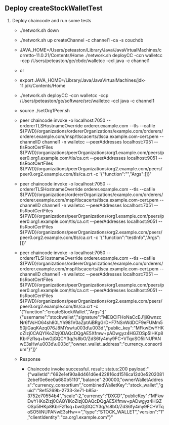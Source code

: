 ## Deploy createStockWalletTest



1. Deploy chaincode and run some tests
    
    - ./network.sh down
    
    - ./network.sh up createChannel -c channel1 -ca -s couchdb

    
    - JAVA_HOME=/Users/peteaston/Library/Java/JavaVirtualMachines/corretto-11.0.21/Contents/Home ./network.sh deployCC -ccn walletcc -ccp /Users/peteaston/ge/cbdc/walletcc -ccl java -c channel1

    - or

     - export JAVA_HOME=/Library/Java/JavaVirtualMachines/jdk-11.jdk/Contents/Home
     
     - ./network.sh deployCC -ccn walletcc -ccp /Users/peteaston/ge/software/src/walletcc -ccl java -c channel1

     - source ./setOrg1Peer.sh
    
    - peer chaincode invoke -o localhost:7050 --ordererTLSHostnameOverride orderer.example.com --tls --cafile ${PWD}/organizations/ordererOrganizations/example.com/orderers/orderer.example.com/msp/tlscacerts/tlsca.example.com-cert.pem --channelID channel1 -n walletcc --peerAddresses localhost:7051 --tlsRootCertFiles ${PWD}/organizations/peerOrganizations/org1.example.com/peers/peer0.org1.example.com/tls/ca.crt --peerAddresses localhost:9051 --tlsRootCertFiles ${PWD}/organizations/peerOrganizations/org2.example.com/peers/peer0.org2.example.com/tls/ca.crt -c '{"function":"","Args":[]}'
    
    - peer chaincode invoke -o localhost:7050 --ordererTLSHostnameOverride orderer.example.com --tls --cafile ${PWD}/organizations/ordererOrganizations/example.com/orderers/orderer.example.com/msp/tlscacerts/tlsca.example.com-cert.pem --channelID channel1 -n walletcc --peerAddresses localhost:7051 --tlsRootCertFiles ${PWD}/organizations/peerOrganizations/org1.example.com/peers/peer0.org1.example.com/tls/ca.crt --peerAddresses localhost:9051 --tlsRootCertFiles ${PWD}/organizations/peerOrganizations/org2.example.com/peers/peer0.org2.example.com/tls/ca.crt -c '{"function":"testInfo","Args":[]}'


    - peer chaincode invoke -o localhost:7050 --ordererTLSHostnameOverride orderer.example.com --tls --cafile ${PWD}/organizations/ordererOrganizations/example.com/orderers/orderer.example.com/msp/tlscacerts/tlsca.example.com-cert.pem --channelID channel1 -n walletcc --peerAddresses localhost:7051 --tlsRootCertFiles ${PWD}/organizations/peerOrganizations/org1.example.com/peers/peer0.org1.example.com/tls/ca.crt --peerAddresses localhost:9051 --tlsRootCertFiles ${PWD}/organizations/peerOrganizations/org2.example.com/peers/peer0.org2.example.com/tls/ca.crt -c '{"function":"createStockWallet","Args":["{\"username\":\"stockwallet\",\"signature\":\"MEQCIFHoNaCcEJ1jiQwnzcNr6fVsHO64sh80LYh981V0aZptAiBRgGrD+F7NSnWdDCF9eFUMm550jiGaqKAzq076J8MYsw\u003d\u003d\",\"public_key\":\"MFkwEwYHKoZIzj0CAQYIKoZIzj0DAQcDQgAE5Xfmw+pADwgyz4HGZOSp5IHKp8KbrFzfIsq+bwGjGQCY3q//s8bO/ZdS6fy4my9FC+VTqoSO5liNUPANwE3sHw\u003d\u003d\",\"owner_wallet_address\":\"currency_consortium\"}"]}'


    - Response

        - Chaincode invoke successful. result: status:200 payload:"{\"walletId\":\"692e1ef90a8d461d6e422816cd1516ca12d0e52020812ebef0e6ee0a680b5110\",\"balance\":200000,\"ownerWalletAddress\":\"currency_consortium\",\"combinedWalletKey\":\"stock_wallet\",\"guid\":\"8ef5269b-2733-3e71-b85a-3752e70554b4\",\"scale\":2,\"currency\":\"DXCD\",\"publicKey\":\"MFkwEwYHKoZIzj0CAQYIKoZIzj0DAQcDQgAE5Xfmw+pADwgyz4HGZOSp5IHKp8KbrFzfIsq+bwGjGQCY3q//s8bO/ZdS6fy4my9FC+VTqoSO5liNUPANwE3sHw==\",\"type\":\"STOCK_WALLET\",\"version\":\"1\",\"clientIdentity\":\"ca.org1.example.com\"}"

